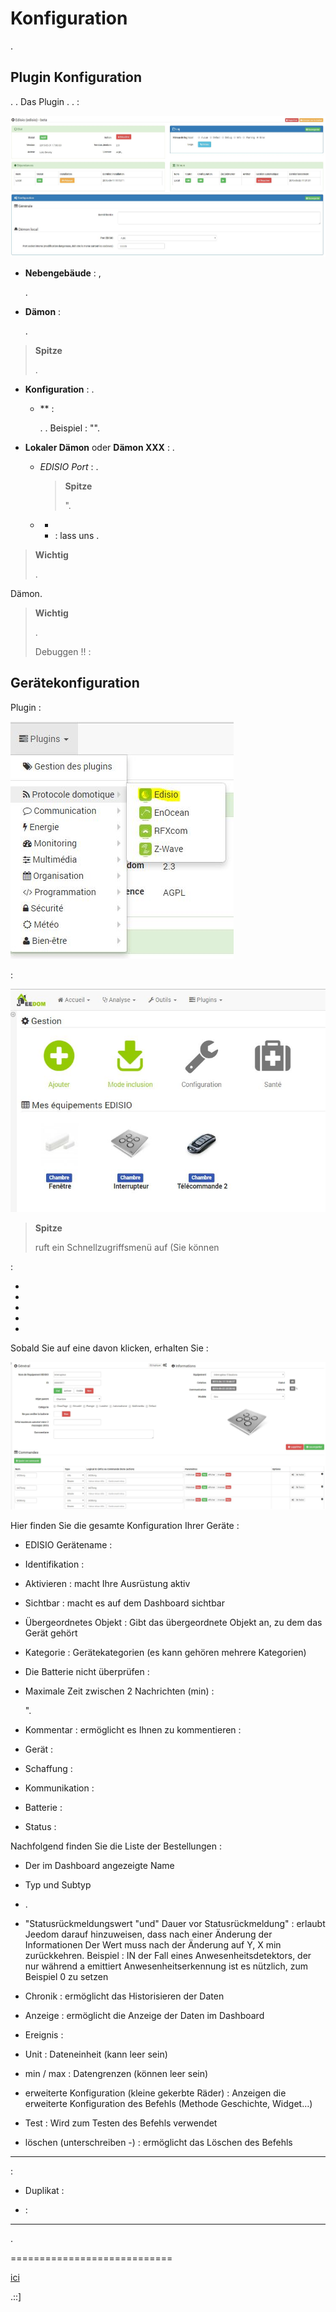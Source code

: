 

Konfiguration 
=============


.

Plugin Konfiguration 
-----------------------


. . Das Plugin
.
. 
 :

![edisio1](../images/edisio1.JPG)

-   **Nebengebäude** : ,
    
    .

-   **Dämon** : 
    
    .

> **Spitze**
>
> 
> .

-   **Konfiguration** : 
    .

    -   ** : 
        
        . 
        . Beispiel : "".

-   **Lokaler Dämon** oder **Dämon XXX** : 
    .

    -   *EDISIO Port* : 
        .

        > **Spitze**
        >
        > 
        > ".

    -   *
        * : lass uns
        .

> **Wichtig**
>
> .



Dämon.

> **Wichtig**
>
> . 
> 
> Debuggen !! :

Gerätekonfiguration 
-----------------------------


Plugin :

![edisio10](../images/edisio10.JPG)


 :

![edisio2](../images/edisio2.JPG)

> **Spitze**
>
> 
> ruft ein Schnellzugriffsmenü auf (Sie können
> 

 :

-   

-   

-   

-   
    

-   

Sobald Sie auf eine davon klicken, erhalten Sie :

![edisio3](../images/edisio3.JPG)

Hier finden Sie die gesamte Konfiguration Ihrer Geräte :

-   EDISIO Gerätename : 

-   Identifikation : 

-   Aktivieren : macht Ihre Ausrüstung aktiv

-   Sichtbar : macht es auf dem Dashboard sichtbar

-   Übergeordnetes Objekt : Gibt das übergeordnete Objekt an, zu dem das Gerät gehört

-   Kategorie : Gerätekategorien (es kann gehören
    mehrere Kategorien)

-   Die Batterie nicht überprüfen : 
    
    
    

-   Maximale Zeit zwischen 2 Nachrichten (min) : 
    
    ". 
    
    

-   Kommentar : ermöglicht es Ihnen zu kommentieren
     : 

-   Gerät : 
    
    

-   Schaffung : 

-   Kommunikation : 
    

-   Batterie : 

-   Status : 

Nachfolgend finden Sie die Liste der Bestellungen :

-   Der im Dashboard angezeigte Name

-   Typ und Subtyp

-   
    . 
    
    

-   "Statusrückmeldungswert "und" Dauer vor Statusrückmeldung" : erlaubt
    Jeedom darauf hinzuweisen, dass nach einer Änderung der Informationen
    Der Wert muss nach der Änderung auf Y, X min zurückkehren. Beispiel : IN
    der Fall eines Anwesenheitsdetektors, der nur während a emittiert
    Anwesenheitserkennung ist es nützlich, zum Beispiel 0 zu setzen
    
    
    

-   Chronik : ermöglicht das Historisieren der Daten

-   Anzeige : ermöglicht die Anzeige der Daten im Dashboard

-   Ereignis : 
    

-   Unit : Dateneinheit (kann leer sein)

-   min / max : Datengrenzen (können leer sein)

-   erweiterte Konfiguration (kleine gekerbte Räder) : Anzeigen
    die erweiterte Konfiguration des Befehls (Methode
    Geschichte, Widget…)

-   Test : Wird zum Testen des Befehls verwendet

-   löschen (unterschreiben -) : ermöglicht das Löschen des Befehls

 
------------------------------------


 :

-   Duplikat : 

-    : 
    

 
--------------------------------




.

 
============================


[ici](https://jeedom.fr/doc/documentation/edisio-modules/fr_FR/doc-edisio-modules-equipement.compatible.html)

.::]
